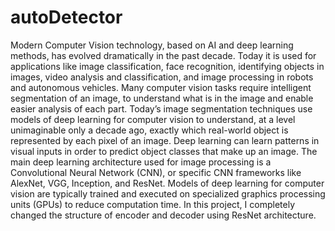# autoDetector
Modern Computer Vision technology, based on AI and deep learning methods, has evolved dramatically in the past decade. Today it is used for applications like image classification, face recognition, identifying objects in images, video analysis and classification, and image processing in robots and autonomous vehicles. Many computer vision tasks require intelligent segmentation of an image, to understand what is in the image and enable easier analysis of each part. Today’s image segmentation techniques use models of deep learning for computer vision to understand, at a level unimaginable only a decade ago, exactly which real-world object is represented by each pixel of an image. Deep learning can learn patterns in visual inputs in order to predict object classes that make up an image. The main deep learning architecture used for image processing is a Convolutional Neural Network (CNN), or specific CNN frameworks like AlexNet, VGG, Inception, and ResNet. Models of deep learning for computer vision are typically trained and executed on specialized graphics processing units (GPUs) to reduce computation time.  In this project, I completely changed the structure of encoder and decoder using ResNet architecture.
